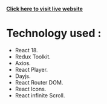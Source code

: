 [__Click here to visit live website__ ](https://movie-web-ashen-eight.vercel.app/) 

# Technology used : 
- React 18.
- Redux Toolkit.
- Axios.
- React Player.
- Dayjs.
- React Router DOM.
- React Icons.
- React infinite Scroll.
